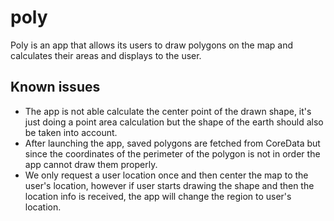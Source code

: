 # poly

Poly is an app that allows its users to draw polygons on the map and calculates their areas and displays to the user.

## Known issues
- The app is not able calculate the center point of the drawn shape, it's just doing a point area calculation but the shape of the earth should also be taken into account.
- After launching the app, saved polygons are fetched from CoreData but since the coordinates of the perimeter of the polygon is not in order the app cannot draw them properly.
- We only request a user location once and then center the map to the user's location, however if user starts drawing the shape and then the location info is received, the app will change the region to user's location.
